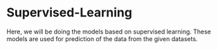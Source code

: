 # Supervised-Learning
Here, we will be doing the models based on supervised learning. These models are used for prediction of the data from the given datasets.
